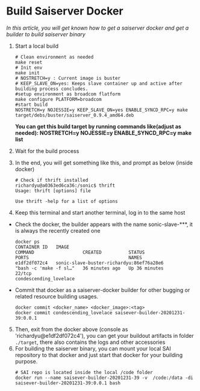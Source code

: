 # Build Saiserver Docker
*In this article, you will get known how to get a saiserver docker and get a builder to build saiserver binary*

1. Start a local build
   ```
   # Clean environment as needed
   make reset
   # Init env
   make init
   # NOSTRETCH=y : Current image is buster
   # KEEP_SLAVE_ON=yes: Keeps slave container up and active after building process concludes.
   #setup environment as broadcom flatform
   make configure PLATFORM=broadcom
   #start build
   NOSTRETCH=y NOJESSIE=y KEEP_SLAVE_ON=yes ENABLE_SYNCD_RPC=y make target/debs/buster/saiserver_0.9.4_amd64.deb
   ```
   **You can get this build target by running commands like(adjust as needed): NOSTRETCH=y NOJESSIE=y ENABLE_SYNCD_RPC=y make list**


2. Wait for the build process 
3. In the end, you will get something like this, and prompt as below (inside docker)
   ```
   # Check if thrift installed
   richardyu@a0363ed6ca36:/sonic$ thrift
   Usage: thrift [options] file

   Use thrift -help for a list of options
   ```
4. Keep this terminal and start another terminal, log in to the same host
 - Check the docker, the builder appears with the name sonic-slave-***, it is always the recently created one
   ```
   docker ps
   CONTAINER ID   IMAGE                                                 COMMAND                  CREATED          STATUS          
   PORTS                                     NAMES
   e1df2df072c4   sonic-slave-buster-richardyu:86ef76a28e6              "bash -c 'make -f sl…"   36 minutes ago   Up 36 minutes   
   22/tcp                                         condescending_lovelace
   ```
 - Commit that docker as a saiserver-docker builder for other bugging or related resource building usages.
   ```
   docker commit <docker_name> <docker_image>:<tag>
   docker commit condescending_lovelace saisever-builder-20201231-39:0.0.1
   ```
5. Then, exit from the docker above (console as 'richardyu@e1df2df072c4'), you can get your buildout artifacts in folder `./target`, there also contains the logs and other accessories
6. For building the saiserver binary, you can mount your local SAI repository to that docker and just start that docker for your building purpose.
   ```
   # SAI repo is located inside the local /code folder
   docker run --name saisever-builder-20201231-39 -v  /code:/data -di saisever-builder-20201231-39:0.0.1 bash
   ```
